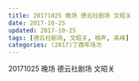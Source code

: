 ```yaml
---
title: 20171025 晚场 德云社剧场 文昭关
date: 2017-10-25
updated: 2017-10-25
tags: [德云社剧场, 文昭关, 相声, 高峰] 
categories: (2017)丁酉年场次 
---
```

20171025 晚场 德云社剧场 文昭关

